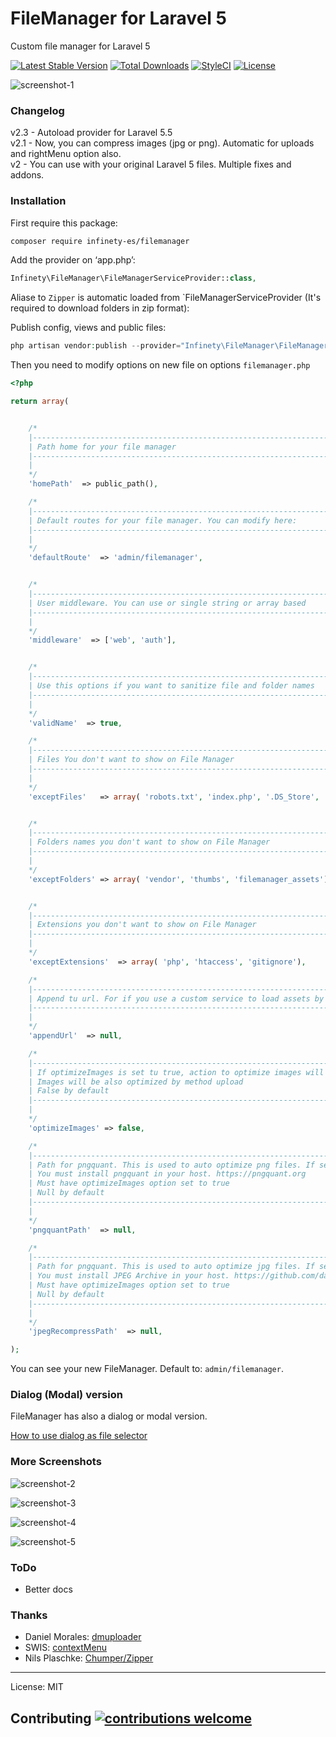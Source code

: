 # FileManager for Laravel 5

Custom file manager for Laravel 5


[![Latest Stable Version](https://poser.pugx.org/infinety-es/filemanager/v/stable?format=flat-square)](https://packagist.org/packages/infinety-es/filemanager)
[![Total Downloads](https://poser.pugx.org/infinety-es/filemanager/downloads?format=flat-square)](https://packagist.org/packages/infinety-es/filemanager)
[![StyleCI](https://styleci.io/repos/56165871/shield)](https://styleci.io/repos/56165871)
[![License](https://img.shields.io/packagist/l/infinety-es/filemanager.svg?style=flat-square)](https://packagist.org/packages/infinety-es/filemanager)


![screenshot-1](https://cloud.githubusercontent.com/assets/74367/15646143/77016990-265c-11e6-9ecc-d82ae2c74f71.png)

### Changelog
v2.3 - Autoload provider for Laravel 5.5     
v2.1 - Now, you can compress images (jpg or png). Automatic for uploads and rightMenu option also.   
v2 - You can use with your original Laravel 5 files. Multiple fixes and addons.


### Installation

First require this package:

```sh
composer require infinety-es/filemanager
```

Add the provider on ‘app.php’:
```php
Infinety\FileManager\FileManagerServiceProvider::class,
```

Aliase to `Zipper` is automatic loaded from `FileManagerServiceProvider (It's required to download folders in zip format): 


Publish config, views and public files:
```php
php artisan vendor:publish --provider="Infinety\FileManager\FileManagerServiceProvider"
```

Then you need to modify options on new file on options `filemanager.php`

```php
<?php

return array(


    /*
    |--------------------------------------------------------------------------
    | Path home for your file manager
    |--------------------------------------------------------------------------
    |
    */
    'homePath'  => public_path(),

    /*
    |--------------------------------------------------------------------------
    | Default routes for your file manager. You can modify here:
    |--------------------------------------------------------------------------
    |
    */
    'defaultRoute'  => 'admin/filemanager',


    /*
    |--------------------------------------------------------------------------
    | User middleware. You can use or single string or array based
    |--------------------------------------------------------------------------
    |
    */
    'middleware'  => ['web', 'auth'],


    /*
    |--------------------------------------------------------------------------
    | Use this options if you want to sanitize file and folder names
    |--------------------------------------------------------------------------
    |
    */
    'validName'  => true,

    /*
    |--------------------------------------------------------------------------
    | Files You don't want to show on File Manager
    |--------------------------------------------------------------------------
    |
    */
    'exceptFiles'   => array( 'robots.txt', 'index.php', '.DS_Store', '.Thumbs.db'),


    /*
    |--------------------------------------------------------------------------
    | Folders names you don't want to show on File Manager
    |--------------------------------------------------------------------------
    |
    */
    'exceptFolders' => array( 'vendor', 'thumbs', 'filemanager_assets'),


    /*
    |--------------------------------------------------------------------------
    | Extensions you don't want to show on File Manager
    |--------------------------------------------------------------------------
    |
    */
    'exceptExtensions'  => array( 'php', 'htaccess', 'gitignore'),

    /*
    |--------------------------------------------------------------------------
    | Append tu url. For if you use a custom service to load assets by url. Example here: http://stackoverflow.com/a/36351219/4042595
    |--------------------------------------------------------------------------
    |
    */
    'appendUrl'  => null,

    /*
    |--------------------------------------------------------------------------
    | If optimizeImages is set tu true, action to optimize images will be available under contextualMenu.
    | Images will be also optimized by method upload
    | False by default
    |--------------------------------------------------------------------------
    |
    */
    'optimizeImages' => false,

    /*
    |--------------------------------------------------------------------------
    | Path for pngquant. This is used to auto optimize png files. If set to null, FileManager will not optimize png files.
    | You must install pngquant in your host. https://pngquant.org
    | Must have optimizeImages option set to true
    | Null by default
    |--------------------------------------------------------------------------
    |
    */
    'pngquantPath'  => null,

    /*
    |--------------------------------------------------------------------------
    | Path for pngquant. This is used to auto optimize jpg files. If set to null, FileManager will not optimize jpg files.
    | You must install JPEG Archive in your host. https://github.com/danielgtaylor/jpeg-archive
    | Must have optimizeImages option set to true
    | Null by default
    |--------------------------------------------------------------------------
    |
    */
    'jpegRecompressPath'  => null,

);
```

You can see your new FileManager. Default to: `admin/filemanager`.

### Dialog (Modal) version

FileManager has also a dialog or modal version.

[How to use dialog as file selector](dialog.md)


### More Screenshots

![screenshot-2](https://cloud.githubusercontent.com/assets/74367/15646186/a05dfe2a-265c-11e6-8374-0e6673b23508.png)

![screenshot-3](https://cloud.githubusercontent.com/assets/74367/15646188/a0964168-265c-11e6-86fb-b17c9e781c28.png)

![screenshot-4](https://cloud.githubusercontent.com/assets/74367/15646187/a07894a6-265c-11e6-84b3-ff4b7cac3203.png)

![screenshot-5](https://cloud.githubusercontent.com/assets/74367/15646185/a03df24c-265c-11e6-9b0e-349bebd5d241.png)



### ToDo

 * Better docs

### Thanks
* Daniel Morales: [dmuploader][1]
* SWIS: [contextMenu][2]
* Nils Plaschke: [Chumper/Zipper][3]

---- 
License: MIT

## Contributing [![contributions welcome](https://img.shields.io/badge/contributions-welcome-brightgreen.svg?style=flat)](https://github.com/Krato/Laravel-5-File-Manager/issues)




[1]:	https://github.com/danielm/uploader
[2]:	https://github.com/swisnl/jQuery-contextMenu
[3]:    https://github.com/Chumper/Zipper
